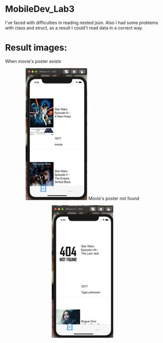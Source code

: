 # MobileDev_Lab3

I've faced with difficulties in reading nested json. Also I had some problems with class and struct, as a result I could't read data in a correct way. 

# Result images:
When movie's poster exists
<p align="center">
  <img src="https://github.com/Annibezh/MobileDev_Lab3/blob/main/movie_poster.png" width="200"
</p>
Movie's poster not found
  <p align="center">
  <img src="https://github.com/Annibezh/MobileDev_Lab3/blob/main/not_found.png" width="200"
</p>
